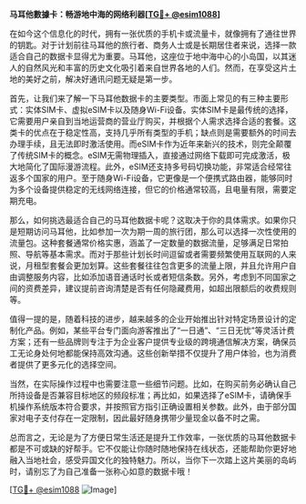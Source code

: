 **马耳他數據卡：畅游地中海的网络利器[[TG💪+ @esim1088](https://t.me/s/esim1088)]**

在如今这个信息化的时代，拥有一张优质的手机卡或流量卡，就像拥有了通往世界的钥匙。对于计划前往马耳他的旅行者、商务人士或是长期居住者来说，选择一款适合自己的数据卡显得尤为重要。马耳他，这座位于地中海中心的小岛国，以其迷人的自然风光和丰富的历史文化吸引着来自世界各地的人们。然而，在享受这片土地的美好之前，解决好通讯问题无疑是第一步。

首先，让我们来了解一下马耳他数据卡的主要类型。市面上常见的有三种主要形式：实体SIM卡、虚拟eSIM卡以及随身Wi-Fi设备。实体SIM卡是最传统的选择，它需要用户亲自到当地运营商的营业厅购买，并根据个人需求选择合适的套餐。这类卡的优点在于稳定性高，支持几乎所有类型的手机；缺点则是需要额外的时间去办理手续，且无法即时激活使用。而eSIM卡作为近年来新兴的技术，则完全颠覆了传统SIM卡的概念。eSIM无需物理插入，直接通过网络下载即可完成激活，极大地简化了国际漫游流程。此外，eSIM还支持多号码切换功能，非常适合经常往返多个国家的用户。至于随身Wi-Fi设备，它更像是一个便携式路由器，能够同时为多个设备提供稳定的无线网络连接，但它的价格通常较高，且电量有限，需要定期充电。

那么，如何挑选最适合自己的马耳他数据卡呢？这取决于你的具体需求。如果你只是短期访问马耳他，比如参加一次为期一周的旅行团，那么可以选择一次性使用的流量包。这种套餐通常价格实惠，涵盖了一定数量的数据流量，足够满足日常拍照、导航等基本需求。而对于那些计划长时间逗留或者需要频繁使用互联网的人来说，月租型套餐会更加划算。这些套餐往往包含更多的流量上限，并且允许用户自由调整服务内容，比如添加语音通话时长或者短信条数。另外，考虑到不同国家之间的资费差异，建议提前咨询清楚是否有任何隐藏费用，如超出限额后的收费规则等。

值得一提的是，随着科技的进步，越来越多的企业开始推出针对特定场景设计的定制化产品。例如，某些平台专门面向游客推出了“一日通”、“三日无忧”等灵活计费方案；还有一些品牌则专注于为企业客户提供专业级的跨境通信解决方案，确保员工无论身处何地都能保持高效沟通。这些创新举措不仅提升了用户体验，也为消费者提供了更多元化的选择空间。

当然，在实际操作过程中也需要注意一些细节问题。比如，在购买前务必确认自己所持设备是否兼容目标地区的频段标准；再比如，如果选择了eSIM卡，请确保手机操作系统版本符合要求，并按照官方指引正确设置相关参数。此外，由于部分国家对电子支付存在一定限制，因此最好随身携带少量现金以备不时之需。

总而言之，无论是为了方便日常生活还是提升工作效率，一张优质的马耳他数据卡都是不可或缺的好帮手。它不仅能让你随时随地保持在线状态，还能帮助你更好地融入当地社会，感受异国文化的独特魅力。所以，当你下一次踏上这片美丽的岛屿时，请别忘了为自己准备一张称心如意的数据卡哦！

[[TG💪+ @esim1088](https://t.me/s/esim1088) ![Image](https://i.postimg.cc/4NQfJmqS/Snipaste-2025-05-13-00-14-12.png)]